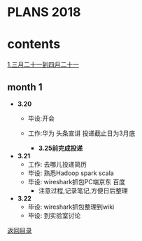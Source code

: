 # PLANS 2018
# contents

[1.三月二十一到四月二十一](#month-1)


## month 1
- **3.20**
    - 毕设:开会
    - 工作:华为 头条宣讲 投递截止日为3月底
    
        - **3.25前完成投递**
- **3.21**
    - 工作: 去哪儿投递简历
    - 毕设: 熟悉Hadoop spark scala
    - 毕设: wireshark抓包PC端京东 百度
        - 注意过程,记录笔记,方便日后整理
- **3.22**
    - 毕设:  wireshark抓包整理到wiki
    - 毕设: 到实验室讨论
    
[返回目录](#contents)
